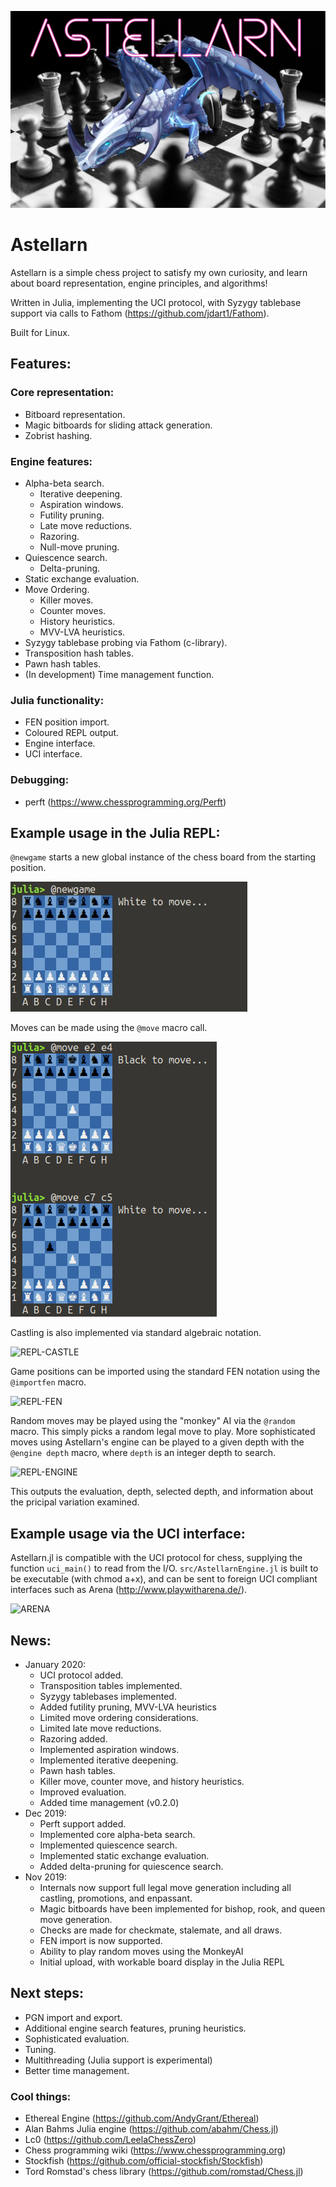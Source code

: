 ![LOGO](https://github.com/J-Revell/Astellarn/blob/master/logo.png)
# Astellarn
Astellarn is a simple chess project to satisfy my own curiosity, and learn about board representation, engine principles, and algorithms!

Written in Julia, implementing the UCI protocol, with Syzygy tablebase support via calls to Fathom (https://github.com/jdart1/Fathom).

Built for Linux.

## Features:

### Core representation:
* Bitboard representation.
* Magic bitboards for sliding attack generation.
* Zobrist hashing.

### Engine features:
* Alpha-beta search.
  - Iterative deepening.
  - Aspiration windows.
  - Futility pruning.
  - Late move reductions.
  - Razoring.
  - Null-move pruning.
* Quiescence search.
  - Delta-pruning.
* Static exchange evaluation.
* Move Ordering.
  - Killer moves.
  - Counter moves.
  - History heuristics.
  - MVV-LVA heuristics.
* Syzygy tablebase probing via Fathom (c-library).
* Transposition hash tables.
* Pawn hash tables.
* (In development) Time management function.


### Julia functionality:
* FEN position import.
* Coloured REPL output.
* Engine interface.
* UCI interface.

### Debugging:
* perft (https://www.chessprogramming.org/Perft)

## Example usage in the Julia REPL:
`@newgame` starts a new global instance of the chess board from the starting position.

![REPL-NEWGAME](https://github.com/J-Revell/Astellarn/blob/master/img/repl-newgame.jpg)

Moves can be made using the `@move` macro call.

![REPL-MOVE](https://github.com/J-Revell/Astellarn/blob/master/img/repl-move.png)

Castling is also implemented via standard algebraic notation.

![REPL-CASTLE](https://raw.githubusercontent.com/J-Revell/ChessProject/master/img/repl-castle.jpg)

Game positions can be imported using the standard FEN notation using the `@importfen` macro.

![REPL-FEN](https://raw.githubusercontent.com/J-Revell/ChessProject/master/img/repl-fen.jpg)

Random moves may be played using the "monkey" AI via the `@random` macro. This simply picks a random legal move to play. More sophisticated moves using Astellarn's engine can be played to a given depth with the `@engine depth` macro, where `depth` is an integer depth to search.

![REPL-ENGINE](https://raw.githubusercontent.com/J-Revell/ChessProject/master/img/repl-engine.jpg)

This outputs the evaluation, depth, selected depth, and information about the pricipal variation examined.

## Example usage via the UCI interface:
Astellarn.jl is compatible with the UCI protocol for chess, supplying the function `uci_main()` to read from the I/O. `src/AstellarnEngine.jl` is built to be executable (with chmod a+x), and can be sent to foreign UCI compliant interfaces such as Arena (http://www.playwitharena.de/).

 ![ARENA](https://raw.githubusercontent.com/J-Revell/ChessProject/master/img/arena.png)


## News:
* January 2020:
  - UCI protocol added.
  - Transposition tables implemented.
  - Syzygy tablebases implemented.
  - Added futility pruning, MVV-LVA heuristics
  - Limited move ordering considerations.
  - Limited late move reductions.
  - Razoring added.
  - Implemented aspiration windows.
  - Implemented iterative deepening.
  - Pawn hash tables.
  - Killer move, counter move, and history heuristics.
  - Improved evaluation.
  - Added time management (v0.2.0)
* Dec 2019:
  - Perft support added.
  - Implemented core alpha-beta search.
  - Implemented quiescence search.
  - Implemented static exchange evaluation.
  - Added delta-pruning for quiescence search.
* Nov 2019: 
  - Internals now support full legal move generation including all castling, promotions, and enpassant. 
  - Magic bitboards have been implemented for bishop, rook, and queen move generation. 
  - Checks are made for checkmate, stalemate, and all draws. 
  - FEN import is now supported.
  - Ability to play random moves using the MonkeyAI
  - Initial upload, with workable board display in the Julia REPL

## Next steps:
* PGN import and export.
* Additional engine search features, pruning heuristics.
* Sophisticated evaluation.
* Tuning.
* Multithreading (Julia support is experimental)
* Better time management.

### Cool things:
* Ethereal Engine (https://github.com/AndyGrant/Ethereal)
* Alan Bahms Julia engine (https://github.com/abahm/Chess.jl)
* Lc0 (https://github.com/LeelaChessZero)
* Chess programming wiki (https://www.chessprogramming.org)
* Stockfish (https://github.com/official-stockfish/Stockfish)
* Tord Romstad's chess library (https://github.com/romstad/Chess.jl)

